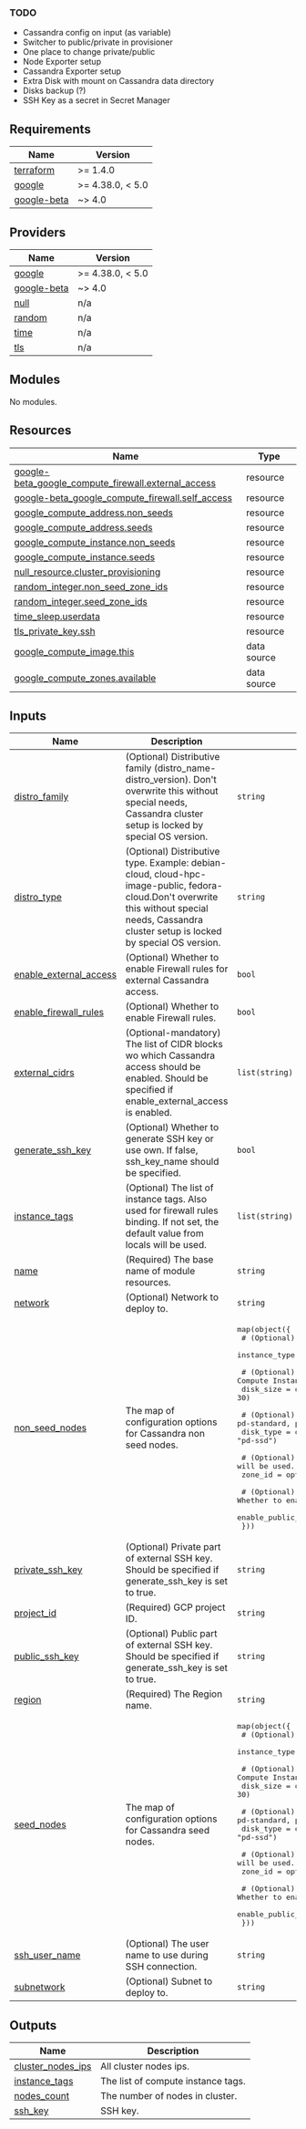 ### TODO

- Cassandra config on input (as variable)
- Switcher to public/private in provisioner
- One place to change private/public
- Node Exporter setup
- Cassandra Exporter setup
- Extra Disk with mount on Cassandra data directory
- Disks backup (?)
- SSH Key as a secret in Secret Manager

<!-- BEGIN_TF_DOCS -->
## Requirements

| Name | Version |
|------|---------|
| <a name="requirement_terraform"></a> [terraform](#requirement\_terraform) | >= 1.4.0 |
| <a name="requirement_google"></a> [google](#requirement\_google) | >= 4.38.0, < 5.0 |
| <a name="requirement_google-beta"></a> [google-beta](#requirement\_google-beta) | ~> 4.0 |

## Providers

| Name | Version |
|------|---------|
| <a name="provider_google"></a> [google](#provider\_google) | >= 4.38.0, < 5.0 |
| <a name="provider_google-beta"></a> [google-beta](#provider\_google-beta) | ~> 4.0 |
| <a name="provider_null"></a> [null](#provider\_null) | n/a |
| <a name="provider_random"></a> [random](#provider\_random) | n/a |
| <a name="provider_time"></a> [time](#provider\_time) | n/a |
| <a name="provider_tls"></a> [tls](#provider\_tls) | n/a |

## Modules

No modules.

## Resources

| Name | Type |
|------|------|
| [google-beta_google_compute_firewall.external_access](https://registry.terraform.io/providers/hashicorp/google-beta/latest/docs/resources/google_compute_firewall) | resource |
| [google-beta_google_compute_firewall.self_access](https://registry.terraform.io/providers/hashicorp/google-beta/latest/docs/resources/google_compute_firewall) | resource |
| [google_compute_address.non_seeds](https://registry.terraform.io/providers/hashicorp/google/latest/docs/resources/compute_address) | resource |
| [google_compute_address.seeds](https://registry.terraform.io/providers/hashicorp/google/latest/docs/resources/compute_address) | resource |
| [google_compute_instance.non_seeds](https://registry.terraform.io/providers/hashicorp/google/latest/docs/resources/compute_instance) | resource |
| [google_compute_instance.seeds](https://registry.terraform.io/providers/hashicorp/google/latest/docs/resources/compute_instance) | resource |
| [null_resource.cluster_provisioning](https://registry.terraform.io/providers/hashicorp/null/latest/docs/resources/resource) | resource |
| [random_integer.non_seed_zone_ids](https://registry.terraform.io/providers/hashicorp/random/latest/docs/resources/integer) | resource |
| [random_integer.seed_zone_ids](https://registry.terraform.io/providers/hashicorp/random/latest/docs/resources/integer) | resource |
| [time_sleep.userdata](https://registry.terraform.io/providers/hashicorp/time/latest/docs/resources/sleep) | resource |
| [tls_private_key.ssh](https://registry.terraform.io/providers/hashicorp/tls/latest/docs/resources/private_key) | resource |
| [google_compute_image.this](https://registry.terraform.io/providers/hashicorp/google/latest/docs/data-sources/compute_image) | data source |
| [google_compute_zones.available](https://registry.terraform.io/providers/hashicorp/google/latest/docs/data-sources/compute_zones) | data source |

## Inputs

| Name | Description | Type | Default | Required |
|------|-------------|------|---------|:--------:|
| <a name="input_distro_family"></a> [distro\_family](#input\_distro\_family) | (Optional) Distributive family (distro\_name-distro\_version). Don't overwrite this without special needs, Cassandra cluster setup is locked by special OS version. | `string` | `"ubuntu-2204-lts"` | no |
| <a name="input_distro_type"></a> [distro\_type](#input\_distro\_type) | (Optional) Distributive type. Example: debian-cloud, cloud-hpc-image-public, fedora-cloud.Don't overwrite this without special needs, Cassandra cluster setup is locked by special OS version. | `string` | `"ubuntu-os-cloud"` | no |
| <a name="input_enable_external_access"></a> [enable\_external\_access](#input\_enable\_external\_access) | (Optional) Whether to enable Firewall rules for external Cassandra access. | `bool` | `true` | no |
| <a name="input_enable_firewall_rules"></a> [enable\_firewall\_rules](#input\_enable\_firewall\_rules) | (Optional) Whether to enable Firewall rules. | `bool` | `true` | no |
| <a name="input_external_cidrs"></a> [external\_cidrs](#input\_external\_cidrs) | (Optional-mandatory) The list of CIDR blocks wo which Cassandra access should be enabled. Should be specified if enable\_external\_access is enabled. | `list(string)` | `[]` | no |
| <a name="input_generate_ssh_key"></a> [generate\_ssh\_key](#input\_generate\_ssh\_key) | (Optional) Whether to generate SSH key or use own. If false, ssh\_key\_name should be specified. | `bool` | `true` | no |
| <a name="input_instance_tags"></a> [instance\_tags](#input\_instance\_tags) | (Optional) The list of instance tags. Also used for firewall rules binding. If not set, the default value from locals will be used. | `list(string)` | `null` | no |
| <a name="input_name"></a> [name](#input\_name) | (Required) The base name of module resources. | `string` | n/a | yes |
| <a name="input_network"></a> [network](#input\_network) | (Optional) Network to deploy to. | `string` | `"default"` | no |
| <a name="input_non_seed_nodes"></a> [non\_seed\_nodes](#input\_non\_seed\_nodes) | The map of configuration options for Cassandra non seed nodes. | <pre>map(object({<br>    # (Optional) Instance (machine) type.<br>    instance_type = optional(string, "e2-medium")<br><br>    # (Optional) Compute Instance boot disk size.<br>    disk_size = optional(number, 30)<br><br>    # (Optional) Compute Instance boot disk type. Such as pd-standard, pd-balanced or pd-ssd.<br>    disk_type = optional(string, "pd-ssd")<br><br>    # (Optional) The AZ ID. If not specified random AZ will be used.<br>    zone_id = optional(string)<br><br>    # (Optional) Whether to enable public IP address fro the instance.<br>    enable_public_ip = optional(bool, true)<br>  }))</pre> | `{}` | no |
| <a name="input_private_ssh_key"></a> [private\_ssh\_key](#input\_private\_ssh\_key) | (Optional) Private part of external SSH key. Should be specified if generate\_ssh\_key is set to true. | `string` | `null` | no |
| <a name="input_project_id"></a> [project\_id](#input\_project\_id) | (Required) GCP project ID. | `string` | n/a | yes |
| <a name="input_public_ssh_key"></a> [public\_ssh\_key](#input\_public\_ssh\_key) | (Optional) Public part of external SSH key. Should be specified if generate\_ssh\_key is set to true. | `string` | `null` | no |
| <a name="input_region"></a> [region](#input\_region) | (Required) The Region name. | `string` | n/a | yes |
| <a name="input_seed_nodes"></a> [seed\_nodes](#input\_seed\_nodes) | The map of configuration options for Cassandra seed nodes. | <pre>map(object({<br>    # (Optional) Instance (machine) type.<br>    instance_type = optional(string, "e2-medium")<br><br>    # (Optional) Compute Instance boot disk size.<br>    disk_size = optional(number, 30)<br><br>    # (Optional) Compute Instance boot disk type. Such as pd-standard, pd-balanced or pd-ssd.<br>    disk_type = optional(string, "pd-ssd")<br><br>    # (Optional) The AZ ID. If not specified random AZ will be used.<br>    zone_id = optional(string)<br><br>    # (Optional) Whether to enable public IP address fro the instance.<br>    enable_public_ip = optional(bool, true)<br>  }))</pre> | <pre>{<br>  "s1": {}<br>}</pre> | no |
| <a name="input_ssh_user_name"></a> [ssh\_user\_name](#input\_ssh\_user\_name) | (Optional) The user name to use during SSH connection. | `string` | `"root"` | no |
| <a name="input_subnetwork"></a> [subnetwork](#input\_subnetwork) | (Optional) Subnet to deploy to. | `string` | `"default"` | no |

## Outputs

| Name | Description |
|------|-------------|
| <a name="output_cluster_nodes_ips"></a> [cluster\_nodes\_ips](#output\_cluster\_nodes\_ips) | All cluster nodes ips. |
| <a name="output_instance_tags"></a> [instance\_tags](#output\_instance\_tags) | The list of compute instance tags. |
| <a name="output_nodes_count"></a> [nodes\_count](#output\_nodes\_count) | The number of nodes in cluster. |
| <a name="output_ssh_key"></a> [ssh\_key](#output\_ssh\_key) | SSH key. |
<!-- END_TF_DOCS -->
